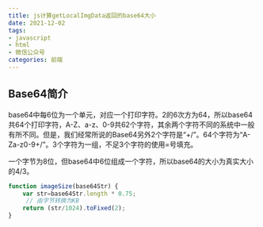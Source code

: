 ```yaml
---
title: js计算getLocalImgData返回的base64大小
date: 2021-12-02
tags:
- javascript
- html
- 微信公众号
categories: 前端
---
```

## Base64简介
base64中每6位为一个单元，对应一个打印字符。2的6次方为64，所以base64共64个打印字符，A-Z、a-z、0-9共62个字符，其余两个字符不同的系统中一般有所不同。但是，我们经常所说的Base64另外2个字符是“+/”。64个字符为“A-Za-z0-9+/”。3个字符为一组，不足3个字符的使用=号填充。

一个字节为8位，但base64中6位组成一个字符，所以base64的大小为真实大小的4/3。
```javascript
function imageSize(base64Str) {
    var str=base64Str.length * 0.75;
     // 由字节转换为KB
    return (str/1024).toFixed(2);
}
```
